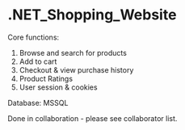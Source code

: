 # .NET_Shopping_Website

Core functions: 
1. Browse and search for products
2. Add to cart
3. Checkout & view purchase history
4. Product Ratings
5. User session & cookies

Database: MSSQL

Done in collaboration - please see collaborator list. 
